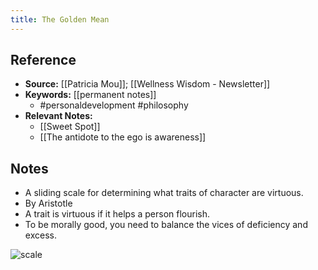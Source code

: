 ```yaml
---
title: The Golden Mean
---
```

## Reference
- **Source:** [[Patricia Mou]]; [[Wellness Wisdom - Newsletter]]
- **Keywords:** [[permanent notes]]
	- #personaldevelopment #philosophy 
- **Relevant Notes:**
	- [[Sweet Spot]]
	- [[The antidote to the ego is awareness]]
## Notes
- A sliding scale for determining what traits of character are virtuous. 
- By Aristotle
- A trait is virtuous if it helps a person flourish.
- To be morally good, you need to balance the vices of deficiency and excess.

![scale](https://ci3.googleusercontent.com/proxy/Hn_9p2Dm5LpsR4SN38m6bvVbfDShoQZv9nBZm5_nePif1EPhaLWHD4ydeSAEQ7dyO5gvYhdSG9eqYzJHYqfKDY_0s_r0Gq3zA2vJ-O9L2O1uz_mBZcwA1Sdc23yjI2Y_QHQANqHoBM0u0QgRQspzF9EQmtVI0mMCpiO-xIe-OvRKYg__kzjQEEQR15vy7v33pM7iwT30WKRLqctW8SWWUDUzlTWZ-QuAe2BtFegEOhGrnUDLfIYhtKv-IZBlgE7tk1Se_dZq7ddeZRQIBSyLv15ptMlZY3IhLcdGZVHzZV8LBV5YcEWk9srVHA2ojVK4dwHD84SM-qNYIzRrBCP9TH4RYQ=s0-d-e1-ft#https://cdn.substack.com/image/fetch/w_1448,c_limit,f_auto,q_auto:good,fl_progressive:steep/https%3A%2F%2Fbucketeer-e05bbc84-baa3-437e-9518-adb32be77984.s3.amazonaws.com%2Fpublic%2Fimages%2F438e2822-fc7a-490b-93b0-4f18d5f34219_1372x956.png)